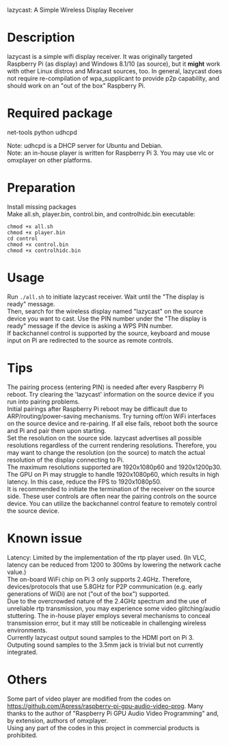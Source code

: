 lazycast: A Simple Wireless Display Receiver

# Description
lazycast is a simple wifi display receiver. It was originally targeted Raspberry Pi (as display) and Windows 8.1/10 (as source), but it **might** work with other Linux distros and Miracast sources, too. In general, lazycast does not require re-compilation of wpa_supplicant to provide p2p capability, and should work on an "out of the box" Raspberry Pi.

# Required package
net-tools python udhcpd

Note: udhcpd is a DHCP server for Ubuntu and Debian.  
Note: an in-house player is written for Raspberry Pi 3. You may use vlc or omxplayer on other platforms.

# Preparation
Install missing packages  
Make all.sh, player.bin, control.bin, and controlhidc.bin executable: 
```
chmod +x all.sh
chmod +x player.bin
cd control
chmod +x control.bin
chmod +x controlhidc.bin
```
# Usage
Run `./all.sh` to initiate lazycast receiver. Wait until the "The display is ready" message.  
Then, search for the wireless display named "lazycast" on the source device you want to cast. Use the PIN number under the "The display is ready" message if the device is asking a WPS PIN number.  
If backchannel control is supported by the source, keyboard and mouse input on Pi are redirected to the source as remote controls.  

# Tips
The pairing process (entering PIN) is needed after every Raspberry Pi reboot. Try clearing the 'lazycast' information on the source device if you run into pairing problems.  
Initial pairings after Raspberry Pi reboot may be difficault due to ARP/routing/power-saving mechanisms. Try turning off/on WiFi interfaces on the source device and re-pairing. If all else fails, reboot both the source and Pi and pair them upon starting.  
Set the resolution on the source side. lazycast advertises all possible resolutions regardless of the current rendering resolutions. Therefore, you may want to change the resolution (on the source) to match the actual resolution of the display connecting to Pi.  
The maximum resolutions supported are 1920x1080p60 and 1920x1200p30. The GPU on Pi may struggle to handle 1920x1080p60, which results in high latency. In this case, reduce the FPS to 1920x1080p50.  
It is recommended to initiate the termination of the receiver on the source side. These user controls are often near the pairing controls on the source device. You can utilize the backchannel control feature to remotely control the source device.  

# Known issue
Latency: Limited by the implementation of the rtp player used. (In VLC, latency can be reduced from 1200 to 300ms by lowering the network cache value.)  
The on-board WiFi chip on Pi 3 only supports 2.4GHz. Therefore, devices/protocols that use 5.8GHz for P2P communication (e.g. early generations of WiDi) are not ("out of the box") supported.  
Due to the overcrowded nature of the 2.4GHz spectrum and the use of unreliable rtp transmission, you may experience some video glitching/audio stuttering. The in-house player employs several mechanisms to conceal transmission error, but it may still be noticeable in challenging wireless environments.  
Currently lazycast output sound samples to the HDMI port on Pi 3. Outputing sound samples to the 3.5mm jack is trivial but not currently integrated.  

# Others
Some part of video player are modified from the codes on https://github.com/Apress/raspberry-pi-gpu-audio-video-prog. Many thanks to the author of "Raspberry Pi GPU Audio Video Programming" and, by extension, authors of omxplayer.  
Using any part of the codes in this project in commercial products is prohibited.
